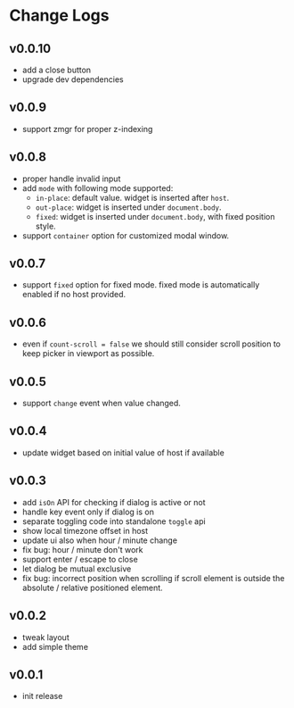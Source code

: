 # Change Logs

## v0.0.10

 - add a close button
 - upgrade dev dependencies


## v0.0.9

 - support zmgr for proper z-indexing


## v0.0.8

 - proper handle invalid input
 - add `mode` with following mode supported:
   - `in-place`: default value. widget is inserted after `host`.
   - `out-place`: widget is inserted under `document.body`. 
   - `fixed`: widget is inserted under `document.body`, with fixed position style.
 - support `container` option for customized modal window.


## v0.0.7

 - support `fixed` option for fixed mode. fixed mode is automatically enabled if no host provided.


## v0.0.6

 - even if `count-scroll = false` we should still consider scroll position to keep picker in viewport as possible.


## v0.0.5

 - support `change` event when value changed.


## v0.0.4

 - update widget based on initial value of host if available


## v0.0.3

 - add `isOn` API for checking if dialog is active or not
 - handle key event only if dialog is on
 - separate toggling code into standalone `toggle` api
 - show local timezone offset in host
 - update ui also when hour / minute change
 - fix bug: hour / minute don't work
 - support enter / escape to close
 - let dialog be mutual exclusive
 - fix bug: incorrect position when scrolling if scroll element is outside the absolute / relative positioned element.


## v0.0.2

 - tweak layout
 - add simple theme


## v0.0.1

 - init release
